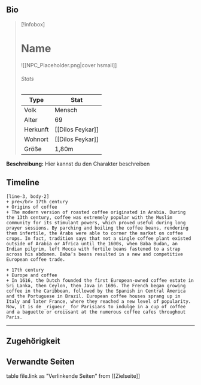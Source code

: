 ## Bio

> [!infobox]
> # Name
> ![[NPC_Placeholder.png|cover hsmall]]
> ###### Stats
> | Type |  Stat |
> | ---- | ---- |
> | Volk | Mensch |
> | Alter | 69 |
> | Herkunft | [[Dilos Feykar]] |
> | Wohnort | [[Dilos Feykar]] |
> | Größe | 1,80m |

**Beschreibung:**
Hier kannst du den Charakter beschreiben

## Timeline

```timeline
[line-3, body-2]
+ pre</br> 17th century
+ Origins of coffee
+ The modern version of roasted coffee originated in Arabia. During the 13th century, coffee was extremely popular with the Muslim community for its stimulant powers, which proved useful during long prayer sessions. By parching and boiling the coffee beans, rendering them infertile, the Arabs were able to corner the market on coffee crops. In fact, tradition says that not a single coffee plant existed outside of Arabia or Africa until the 1600s, when Baba Budan, an Indian pilgrim, left Mecca with fertile beans fastened to a strap across his abdomen. Baba’s beans resulted in a new and competitive European coffee trade.

+ 17th century
+ Europe and coffee
+ In 1616, the Dutch founded the first European-owned coffee estate in Sri Lanka, then Ceylon, then Java in 1696. The French began growing coffee in the Caribbean, followed by the Spanish in Central America and the Portuguese in Brazil. European coffee houses sprang up in Italy and later France, where they reached a new level of popularity. Now, it is de _rigueur_ for Parisians to indulge in a cup of coffee and a baguette or croissant at the numerous coffee cafes throughout Paris.
```

---

## Zugehörigkeit

## Verwandte Seiten
table file.link as "Verlinkende Seiten"
from [[Zielseite]]

